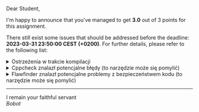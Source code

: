 Dear Student,

I'm happy to announce that you've managed to get **3.0** out of 3 points for this assignment.

There still exist some issues that should be addressed before the deadline: **2023-03-31 23:50:00 CEST (+0200)**. For further details, please refer to the following list:

<details><summary>Ostrzeżenia w trakcie kompilacji</summary>/tmp/tmpvq9liv77/student/lab4SimpleString/simpleString.cpp:10:6: warning: #warning is a GCC extension<br>&nbsp;&nbsp;&nbsp;10 |     #warning "Klasa jest do zaimplementowania. Instrukcja w pliku naglowkowym"<br>&nbsp;&nbsp;&nbsp;&nbsp;&nbsp;&nbsp;|      ^~~~~~~<br>/tmp/tmpvq9liv77/student/lab4SimpleString/simpleString.cpp:10:6: warning: #warning "Klasa jest do zaimplementowania. Instrukcja w pliku naglowkowym" [-Wcpp]<br>/tmp/tmpvq9liv77/student/lab4SimpleString/simpleString.cpp: In member function ‘bool SimpleString::equal_to(const SimpleString&, bool) const’:<br>/tmp/tmpvq9liv77/student/lab4SimpleString/simpleString.cpp:64:14: warning: comparison of integer expressions of different signedness: ‘int’ and ‘const size_t’ {aka ‘const long unsigned int’} [-Wsign-compare]<br>&nbsp;&nbsp;&nbsp;64 |         if (i==this->size_ && this->size_==secondSimpleString.size_) {<br>&nbsp;&nbsp;&nbsp;&nbsp;&nbsp;&nbsp;|             ~^~~~~~~~~~~~~<br>/tmp/tmpvq9liv77/student/lab4SimpleString/tests/simpleStringTests.cpp:30:6: warning: the program should also define ‘void operator delete [](void*, std::size_t)’ [-Wsized-deallocation]<br>&nbsp;&nbsp;&nbsp;30 | void operator delete[](void* memory) noexcept<br>&nbsp;&nbsp;&nbsp;&nbsp;&nbsp;&nbsp;|      ^~~~~~~~<br></details>
<details><summary>Cppcheck znalazł potencjalne błędy (to narzędzie może się pomylić)</summary>/tmp/tmpvq9liv77/student/lab4SimpleString/simpleString.cpp:20:5: warning: Class 'SimpleString' does not have a operator= which is recommended since it has dynamic memory/resource allocation(s). [noOperatorEq]<br>&nbsp;&nbsp;&nbsp;&nbsp;data_ = new char[capacity_];<br>&nbsp;&nbsp;&nbsp;&nbsp;^<br>/tmp/tmpvq9liv77/student/lab4SimpleString/simpleString.cpp:105:13: warning: The scope of the variable 'comparedValue' can be reduced. [variableScope]<br>&nbsp;&nbsp;&nbsp;&nbsp;&nbsp;&nbsp;&nbsp;&nbsp;int comparedValue;<br>&nbsp;&nbsp;&nbsp;&nbsp;&nbsp;&nbsp;&nbsp;&nbsp;&nbsp;&nbsp;&nbsp;&nbsp;^<br>/tmp/tmpvq9liv77/student/lab4SimpleString/main.cpp:59:0: warning: The function 'validateStudentsInfo' is never used. [unusedFunction]<br>void validateStudentsInfo()<br>^<br>/tmp/tmpvq9liv77/student/lab4SimpleString/simpleString.cpp:42:0: warning: The function 'assign' is never used. [unusedFunction]<br>void SimpleString::assign(const char *new_text) {<br>^<br>/tmp/tmpvq9liv77/student/lab4SimpleString/simpleString.cpp:50:0: warning: The function 'equal_to' is never used. [unusedFunction]<br>bool SimpleString::equal_to(const SimpleString &secondSimpleString, bool case_sensitive) const {<br>^<br>/tmp/tmpvq9liv77/student/lab4SimpleString/simpleString.cpp:72:0: warning: The function 'append' is never used. [unusedFunction]<br>void SimpleString::append(const SimpleString &secondSimpleString) {<br>^<br>/tmp/tmpvq9liv77/student/lab4SimpleString/simpleString.cpp:84:0: warning: The function 'substr' is never used. [unusedFunction]<br>SimpleString SimpleString::substr(std::size_t pos, std::size_t count) const {<br>^<br>/tmp/tmpvq9liv77/student/lab4SimpleString/simpleString.cpp:100:0: warning: The function 'compare' is never used. [unusedFunction]<br>int SimpleString::compare(const SimpleString &secondSimpleString, bool case_sensitive) const {<br>^<br></details>
<details><summary>Flawfinder znalazł potencjalne problemy z bezpieczeństwem kodu (to narzędzie może się pomylić)</summary>/tmp/tmpvq9liv77/student/lab4SimpleString/simpleString.cpp:19:53:  [1] (buffer) strlen:Does not handle strings that are not \0-terminated; if given one it may perform an over-read (it could cause a crash if unprotected) (CWE-126).  <br>SimpleString::SimpleString(const char* text): size_(strlen(text)), capacity_(strlen(text)+1){<br>/tmp/tmpvq9liv77/student/lab4SimpleString/simpleString.cpp:19:78:  [1] (buffer) strlen:Does not handle strings that are not \0-terminated; if given one it may perform an over-read (it could cause a crash if unprotected) (CWE-126).  <br>SimpleString::SimpleString(const char* text): size_(strlen(text)), capacity_(strlen(text)+1){<br>/tmp/tmpvq9liv77/student/lab4SimpleString/simpleString.cpp:21:10:  [1] (buffer) strncpy:Easily used incorrectly; doesn't always \0-terminate or check for invalid pointers [MS-banned] (CWE-120).  <br>&nbsp;&nbsp;&nbsp;&nbsp;std::strncpy(data_, text, capacity_);<br>/tmp/tmpvq9liv77/student/lab4SimpleString/simpleString.cpp:27:10:  [1] (buffer) strncpy:Easily used incorrectly; doesn't always \0-terminate or check for invalid pointers [MS-banned] (CWE-120).  <br>&nbsp;&nbsp;&nbsp;&nbsp;std::strncpy(data_, text.data_, size_+1);<br>/tmp/tmpvq9liv77/student/lab4SimpleString/simpleString.cpp:44:21:  [1] (buffer) strlen:Does not handle strings that are not \0-terminated; if given one it may perform an over-read (it could cause a crash if unprotected) (CWE-126).  <br>&nbsp;&nbsp;&nbsp;&nbsp;this->size_ = ::strlen(new_text);<br>/tmp/tmpvq9liv77/student/lab4SimpleString/simpleString.cpp:47:10:  [1] (buffer) strncpy:Easily used incorrectly; doesn't always \0-terminate or check for invalid pointers [MS-banned] (CWE-120).  <br>&nbsp;&nbsp;&nbsp;&nbsp;std::strncpy(data_, new_text, capacity_);<br>/tmp/tmpvq9liv77/student/lab4SimpleString/simpleString.cpp:51:26:  [1] (buffer) strlen:Does not handle strings that are not \0-terminated; if given one it may perform an over-read (it could cause a crash if unprotected) (CWE-126).  <br>&nbsp;&nbsp;&nbsp;&nbsp;int longerSize = max(strlen(this->data_), strlen(secondSimpleString.data_));<br>/tmp/tmpvq9liv77/student/lab4SimpleString/simpleString.cpp:51:47:  [1] (buffer) strlen:Does not handle strings that are not \0-terminated; if given one it may perform an over-read (it could cause a crash if unprotected) (CWE-126).  <br>&nbsp;&nbsp;&nbsp;&nbsp;int longerSize = max(strlen(this->data_), strlen(secondSimpleString.data_));<br>/tmp/tmpvq9liv77/student/lab4SimpleString/simpleString.cpp:52:27:  [1] (buffer) strlen:Does not handle strings that are not \0-terminated; if given one it may perform an over-read (it could cause a crash if unprotected) (CWE-126).  <br>&nbsp;&nbsp;&nbsp;&nbsp;int shorterSize = min(strlen(this->data_), strlen(secondSimpleString.data_));<br>/tmp/tmpvq9liv77/student/lab4SimpleString/simpleString.cpp:52:48:  [1] (buffer) strlen:Does not handle strings that are not \0-terminated; if given one it may perform an over-read (it could cause a crash if unprotected) (CWE-126).  <br>&nbsp;&nbsp;&nbsp;&nbsp;int shorterSize = min(strlen(this->data_), strlen(secondSimpleString.data_));<br>/tmp/tmpvq9liv77/student/lab4SimpleString/simpleString.cpp:75:10:  [1] (buffer) strncpy:Easily used incorrectly; doesn't always \0-terminate or check for invalid pointers [MS-banned] (CWE-120).  <br>&nbsp;&nbsp;&nbsp;&nbsp;std::strncpy(textsMerged, this->data_, this->size_);<br>/tmp/tmpvq9liv77/student/lab4SimpleString/simpleString.cpp:76:10:  [1] (buffer) strncpy:Easily used incorrectly; doesn't always \0-terminate or check for invalid pointers [MS-banned] (CWE-120).  <br>&nbsp;&nbsp;&nbsp;&nbsp;std::strncpy(textsMerged+ this->size_, secondSimpleString.data_, secondSimpleString.size_+1);<br>/tmp/tmpvq9liv77/student/lab4SimpleString/simpleString.cpp:80:19:  [1] (buffer) strlen:Does not handle strings that are not \0-terminated; if given one it may perform an over-read (it could cause a crash if unprotected) (CWE-126).  <br>&nbsp;&nbsp;&nbsp;&nbsp;this->size_ = strlen(this->data_);<br>/tmp/tmpvq9liv77/student/lab4SimpleString/simpleString.cpp:88:14:  [1] (buffer) strncpy:Easily used incorrectly; doesn't always \0-terminate or check for invalid pointers [MS-banned] (CWE-120).  <br>&nbsp;&nbsp;&nbsp;&nbsp;&nbsp;&nbsp;&nbsp;&nbsp;std::strncpy(substring, this->data_ + pos, count);<br>/tmp/tmpvq9liv77/student/lab4SimpleString/simpleString.cpp:92:14:  [1] (buffer) strncpy:Easily used incorrectly; doesn't always \0-terminate or check for invalid pointers [MS-banned] (CWE-120).  <br>&nbsp;&nbsp;&nbsp;&nbsp;&nbsp;&nbsp;&nbsp;&nbsp;std::strncpy(substring, this->data_ + pos, (this->size_ - pos));<br></details>

-----------
I remain your faithful servant\
_Bobot_